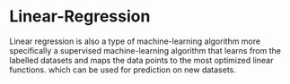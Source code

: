 # Linear-Regression
Linear regression is also a type of machine-learning algorithm more specifically a supervised machine-learning algorithm that learns from the labelled datasets and maps the data points to the most optimized linear functions. which can be used for prediction on new datasets. 
